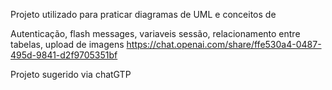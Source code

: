 Projeto utilizado para praticar diagramas de UML e conceitos de

Autenticação, flash messages, variaveis sessão, relacionamento entre tabelas, upload de imagens
https://chat.openai.com/share/ffe530a4-0487-495d-9841-d2f9705351bf

Projeto sugerido via chatGTP